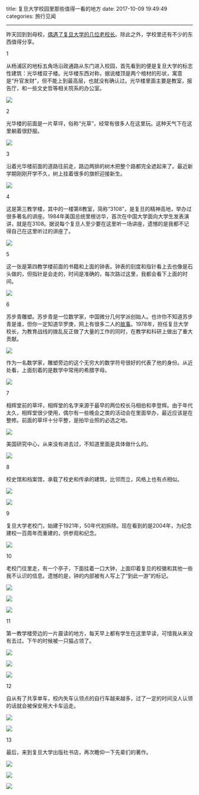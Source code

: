 title: 复旦大学校园里那些值得一看的地方
date: 2017-10-09 19:49:49
categories: 旅行见闻

---

昨天回到到母校，[偶遇了复旦大学的几位老校长](https://steemit.com/cn/@drunkevil/presidents-of-fudan-university)。除此之外，学校里还有不少的东西值得分享。

<!--more-->





1

从杨浦区的地标五角场沿政通路从东门进入校园，首先看到的便是复旦大学的标志性建筑：光华楼双子楼。光华楼东西对称，据说楼顶是两个棺材的形状，寓意是“升官发财”，但不能上到最高层，也就没有确认过。光华楼里面主要是教室，报告厅，和一些文史哲等相关院系的办公室。

![](http://wx1.sinaimg.cn/mw690/aeba7ac3ly1fjloxabixbj22c0340hdu.jpg)


2

光华楼的前面是一片草坪，俗称“光草”，经常有很多人在这里玩。这种天气下在这里躺着很舒服。

![](http://wx1.sinaimg.cn/mw690/aeba7ac3ly1fjloxg9o1aj23402c0npg.jpg)

3

沿着光华楼前面的道路往前走，路边两排的树木把整个路都完全遮起来了。最近新学期刚刚开学不久，树上挂着很多的旗帜迎接新生。

![](http://wx4.sinaimg.cn/mw690/aeba7ac3ly1fjloxk90gaj22c02c0npe.jpg)

4

这是第三教学楼，其中的一楼第8教室，简称“3108”，是复旦的精神高地，举办过很多著名的讲座。1984年美国总统里根访华，首次在中国大学面向大学生发表演讲，就是在3108。据说每个复旦人至少要在这里听一场讲座，遗憾的是我都不记得自己在这里听过的讲座了。

![](http://wx3.sinaimg.cn/mw690/aeba7ac3ly1fjloxn4dqsj22c02c0hdt.jpg)

5

这一张是第四教学楼前面的书籍和上面的钟表。钟表的刻度和指针看上去也像是石头做的，但指针是会走的，时间是准确的，每次路过这里，我都会看下上面的时间。

![](http://wx4.sinaimg.cn/mw690/aeba7ac3ly1fjloxpdwwhj22c02c07wi.jpg)

6

苏步青雕塑。苏步青是一位数学家，中国微分几何学派创始人。也许你不知道苏步青是谁，但你一定知道华罗庚，网上有很多二人的[故事](http://www.todayonhistory.com/people/201703/24677.html)。1978年，担任复旦大学校长，为教育战线的拨乱反正做了大量的工作的同时，在教学和科研上做出了重大贡献。

![](http://wx2.sinaimg.cn/mw690/aeba7ac3ly1fjloybklyzj22c0340b2c.jpg)

作为一名数学家，雕塑旁边的这个无穷大的数学符号很好的代表了他的身份。从近处看，上面刻着的是数学中常用的希腊字母。

![](http://wx2.sinaimg.cn/mw690/aeba7ac3ly1fjloxssuo3j23402c0npf.jpg)

7

相辉堂前的草坪，相辉堂的名字来源于最早的两位校长马相伯和李登辉。由于年代太久，相辉堂很少使用，偶尔有一些晚会之类的活动会在里面举办，最近应该是在整修。前面的草坪十分平整，是拍毕业照的必选之地。

![](http://wx3.sinaimg.cn/mw690/aeba7ac3ly1fjloyemn7jj23402c0b2a.jpg)

美国研究中心，从来没有进去过，不知道里面是具体做什么的。

![](http://wx3.sinaimg.cn/mw690/aeba7ac3ly1fjloylynnaj23402c01l0.jpg)

8

校史馆和档案馆，承载了校史和传承的建筑，比邻而立，风格上也有点相似。

![](http://wx4.sinaimg.cn/mw690/aeba7ac3ly1fjloyhc14aj22c03404qq.jpg)

![](http://wx1.sinaimg.cn/mw690/aeba7ac3ly1fjloytown9j22c0340qv6.jpg)

9

复旦大学老校门，始建于1921年，50年代初拆除。现在看到的是2004年，为纪念建校一百周年而重建的，供参观和纪念。

![](http://wx3.sinaimg.cn/mw690/aeba7ac3ly1fjloy6ceihj22c0340npe.jpg)

10

老校门往里走，有一个亭子，下面挂着一口大钟，上面印着复旦的校徽和其他一些我不认识的信息。遗憾的是，钟的内部被有人写上了“到此一游”的标记。

![](http://wx4.sinaimg.cn/mw690/aeba7ac3ly1fjloxvc20oj22c02c0hdt.jpg)

![](http://wx3.sinaimg.cn/mw690/aeba7ac3ly1fjloxy6jx0j22c02c07wi.jpg)

![](http://wx4.sinaimg.cn/mw690/aeba7ac3ly1fjloy2cltjj22c02c0qv5.jpg)

11

第一教学楼旁边的一片晨读的地方，每天早上都有学生在这里早读，可惜我从来没有去过。下午的时候被一只猫占领了。

![](http://wx4.sinaimg.cn/mw690/aeba7ac3ly1fjloyz9ejlj22c0340e84.jpg)

![](http://wx3.sinaimg.cn/mw690/aeba7ac3ly1fjloz3bri8j23402c04qr.jpg)

![](http://wx3.sinaimg.cn/mw690/aeba7ac3ly1fjlozj2fk9j22c03401l1.jpg)

12

自从有了共享单车，校内失车认领点的自行车越来越多，过了一定的时间没人认领的话就会被保安用大卡车运走。

![](http://wx3.sinaimg.cn/mw690/aeba7ac3ly1fjlozs617xj23402c0x6s.jpg)

![](http://wx3.sinaimg.cn/mw690/aeba7ac3ly1fjlozy9804j23402c07wl.jpg)

13

最后，来到复旦大学出版社书店，再次瞻仰一下先辈们的著作。

![](http://wx3.sinaimg.cn/mw690/aeba7ac3ly1fjmchfzht2j22c0340b2a.jpg)

![](http://wx4.sinaimg.cn/mw690/aeba7ac3ly1fjmchcwdjzj23402c04qq.jpg)

![](http://wx4.sinaimg.cn/mw690/aeba7ac3ly1fjlp01n76nj23402c07wi.jpg)